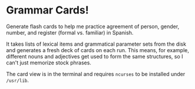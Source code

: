# Grammar Cards!

Generate flash cards to help me practice agreement of person, gender, number, and register (formal vs. familiar) in Spanish.

It takes lists of lexical items and grammatical parameter sets from the disk and generates a fresh deck of cards on each run.  This means, for example, different nouns and adjectives get used to form the same structures, so I can't just memorize stock phrases.

The card view is in the terminal and requires <code>ncurses</code> to be installed under <code>/usr/lib</code>.
